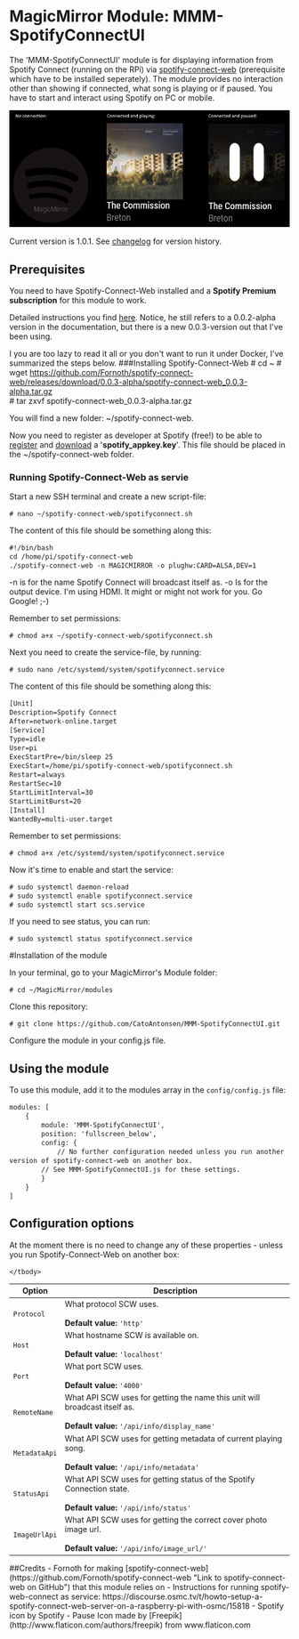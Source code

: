 # MagicMirror Module: MMM-SpotifyConnectUI
The 'MMM-SpotifyConnectUI' module is for displaying information from Spotify Connect (running on the RPi) via [spotify-connect-web](https://github.com/Fornoth/spotify-connect-web) (prerequisite which have to be installed seperately). The module provides no interaction other than showing if connected, what song is playing or if paused. You have to start and interact using Spotify on PC or mobile.

![Screenshot of the module](images/Example.png "Screenshot of the module")

Current version is 1.0.1. See [changelog](CHANGELOG.md "Version history") for version history.

## Prerequisites
You need to have Spotify-Connect-Web installed and a **Spotify Premium subscription** for this module to work.

Detailed instructions you find [here](https://github.com/Fornoth/spotify-connect-web/blob/0.0.3-alpha/README.md). Notice, he still refers to a 0.0.2-alpha version in the documentation, but there is a new 0.0.3-version out that I've been using.

I you are too lazy to read it all or you don't want to run it under Docker, I've summarized the steps below.
###Installing Spotify-Connect-Web
    # cd ~
    # wget https://github.com/Fornoth/spotify-connect-web/releases/download/0.0.3-alpha/spotify-connect-web_0.0.3-alpha.tar.gz   
    # tar zxvf spotify-connect-web_0.0.3-alpha.tar.gz

You will find a new folder: ~/spotify-connect-web.

Now you need to register as developer at Spotify (free!) to be able to [register](https://developer.spotify.com/) and [download](https://devaccount.spotify.com/my-account/keys/) a '**spotify_appkey.key**'. This file should be placed in the ~/spotify-connect-web folder.

### Running Spotify-Connect-Web as servie
Start a new SSH terminal and create a new script-file:

    # nano ~/spotify-connect-web/spotifyconnect.sh

The content of this file should be something along this:

    #!/bin/bash
    cd /home/pi/spotify-connect-web
    ./spotify-connect-web -n MAGICMIRROR -o plughw:CARD=ALSA,DEV=1

-n is for the name Spotify Connect will broadcast itself as.
-o Is for the output device. I'm using HDMI. It might or might not work for you. Go Google! ;-)

Remember to set permissions:

    # chmod a+x ~/spotify-connect-web/spotifyconnect.sh

Next you need to create the service-file, by running:

    # sudo nano /etc/systemd/system/spotifyconnect.service

The content of this file should be something along this:

    [Unit]
    Description=Spotify Connect
    After=network-online.target
    [Service]
    Type=idle
    User=pi
    ExecStartPre=/bin/sleep 25
    ExecStart=/home/pi/spotify-connect-web/spotifyconnect.sh
    Restart=always
    RestartSec=10
    StartLimitInterval=30
    StartLimitBurst=20
    [Install]
    WantedBy=multi-user.target

Remember to set permissions:

    # chmod a+x /etc/systemd/system/spotifyconnect.service

Now it's time to enable and start the service:

    # sudo systemctl daemon-reload
    # sudo systemctl enable spotifyconnect.service
    # sudo systemctl start scs.service

If you need to see status, you can run:

    # sudo systemctl status spotifyconnect.service

#Installation of the module

In your terminal, go to your MagicMirror's Module folder:

    # cd ~/MagicMirror/modules

Clone this repository:

    # git clone https://github.com/CatoAntonsen/MMM-SpotifyConnectUI.git

Configure the module in your config.js file.
## Using the module
To use this module, add it to the modules array in the `config/config.js` file:

    modules: [
    	{
    		module: 'MMM-SpotifyConnectUI',
    		position: 'fullscreen_below',
    		config: {
    			// No further configuration needed unless you run another version of spotify-connect-web on another box.
			// See MMM-SpotifyConnectUI.js for these settings.
    		}
    	}
    ]

## Configuration options

At the moment there is no need to change any of these properties - unless you run Spotify-Connect-Web on another box:

<table width="100%">
	<!-- why, markdown... -->
	<thead>
		<tr>
			<th>Option</th>
			<th width="100%">Description</th>
		</tr>
	<thead>
	<tbody>
		<tr>
			<td><code>Protocol</code></td>
			<td>What protocol SCW uses.<br>
				<br><b>Default value:</b> <code>'http'</code>
			</td>
		</tr>
		<tr>
			<td><code>Host</code></td>
			<td>What hostname SCW is available on.<br>
				<br><b>Default value:</b> <code>'localhost'</code>
			</td>
		</tr>
		<tr>
			<td><code>Port</code></td>
			<td>What port SCW uses.<br>
				<br><b>Default value:</b> <code>'4000'</code>
			</td>
		</tr>
		<tr>
			<td><code>RemoteName</code></td>
			<td>What API SCW uses for getting the name this unit will broadcast itself as.<br>
				<br><b>Default value:</b> <code>'/api/info/display_name'</code>
			</td>
		</tr>
		<tr>
			<td><code>MetadataApi</code></td>
			<td>What API SCW uses for getting metadata of current playing song.<br>
				<br><b>Default value:</b> <code>'/api/info/metadata'</code>
			</td>
		</tr>
		<tr>
			<td><code>StatusApi</code></td>
			<td>What API SCW uses for getting status of the Spotify Connection state.<br>
				<br><b>Default value:</b> <code>'/api/info/status'</code>
			</td>
		</tr>
		<tr>
			<td><code>ImageUrlApi</code></td>
			<td>What API SCW uses for getting the correct cover photo image url.<br>
				<br><b>Default value:</b> <code>'/api/info/image_url/'</code>
			</td>
		</tr>
		
	</tbody>
</table>
##Credits
- Fornoth for making [spotify-connect-web](https://github.com/Fornoth/spotify-connect-web "Link to spotify-connect-web on GitHub") that this module relies on  
- Instructions for running spotify-web-connect as service: https://discourse.osmc.tv/t/howto-setup-a-spotify-connect-web-server-on-a-raspberry-pi-with-osmc/15818
- Spotify icon by Spotify
- Pause Icon made by [Freepik](http://www.flaticon.com/authors/freepik) from www.flaticon.com 
